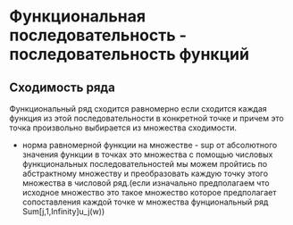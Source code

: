 # Функциональная последовательность - последовательность функций  
## Сходимость ряда  
Функциональный ряд сходится равномерно если сходится каждая функция из этой последовательности в конкретной точке и причем это точка произвольно выбирается из множества сходимости.  
- норма равномерной функции на множестве - sup от абсолютного значения функции в точках это множества
с помощью числовых функциональных последовательностей мы можем пройтись по абстрактному множеству и преобразовать каждую точку этого множества в числовой ряд.(если изначально предполагаем что исходное множество это такое множество которое предполагает сопоставления каждой точке w множества фунциональный ряд
Sum[j,1,Infinity]u_j(w))
